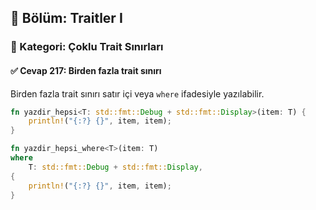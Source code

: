 ## 📘 Bölüm: Traitler I  
### 🔹 Kategori: Çoklu Trait Sınırları  
#### ✅ Cevap 217: Birden fazla trait sınırı

Birden fazla trait sınırı satır içi veya `where` ifadesiyle yazılabilir.

```rust
fn yazdir_hepsi<T: std::fmt::Debug + std::fmt::Display>(item: T) {
    println!("{:?} {}", item, item);
}

fn yazdir_hepsi_where<T>(item: T)
where
    T: std::fmt::Debug + std::fmt::Display,
{
    println!("{:?} {}", item, item);
}
```
